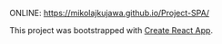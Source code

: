 ONLINE: https://mikolajkujawa.github.io/Project-SPA/

This project was bootstrapped with [Create React App](https://github.com/facebook/create-react-app).
